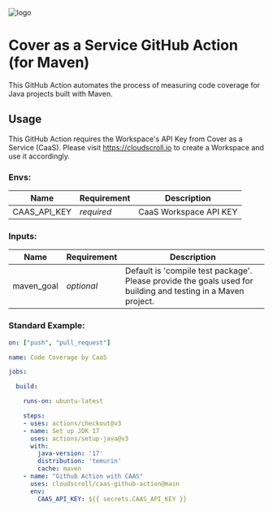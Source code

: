 ![logo](https://cloudscroll.io/image/cover-logo-header.png)

# Cover as a Service GitHub Action (for Maven)
This GitHub Action automates the process of measuring code coverage for Java projects built with Maven.

## Usage
This GitHub Action requires the Workspace's API Key from Cover as a Service (CaaS). 
Please visit https://cloudscroll.io to create a Workspace and use it accordingly.

### Envs:
| Name                  | Requirement | Description |
|-----------------------|-------------|-------------|
| CAAS_API_KEY          | _required_  | CaaS Workspace API KEY|

### Inputs:
| Name                  | Requirement | Description |
|-----------------------|-------------|-------------|
| maven_goal          | _optional_        | Default is 'compile test package'. Please provide the goals used for building and testing in a Maven project. |

### Standard Example:
```yaml
on: ["push", "pull_request"]

name: Code Coverage by CaaS

jobs:

  build:

    runs-on: ubuntu-latest

    steps:
    - uses: actions/checkout@v3
    - name: Set up JDK 17
      uses: actions/setup-java@v3
      with:
        java-version: '17'
        distribution: 'temurin'
        cache: maven
    - name: "Github Action with CAAS"
      uses: cloudscroll/caas-github-action@main
      env:
        CAAS_API_KEY: ${{ secrets.CAAS_API_KEY }}
```
